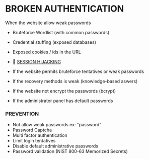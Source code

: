 # BROKEN AUTHENTICATION

When the website allow weak passwords

- Bruteforce Wordlist (with common passwords)
- Credential stuffing (exposed databases)

- Exposed cookies / ids in the URL

- 🎫 [SESSION HIJACKING](BROKEN%20AUTHENTICATION%20410e8796ff124658bb58d85820b5be16/SESSION%20HIJACKING%205680569d402c459c82b312dd25038512.md)

- If the website permits bruteforce tentatives or weak passwords
- If the recovery methods is weak (knowledge-based aswers)
- If the website not encrypt the passwords (bcrypt)
- If the administrator panel has default passwords

### PREVENTION

- Not allow weak passwords ex: "password"
- Password Captcha
- Multi factor authentication
- Limit login tentatives
- Disable default administrative passwords
- Password validation  (NIST 800-63 Memorized Secrets)
